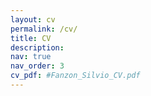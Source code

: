```yaml
---
layout: cv
permalink: /cv/
title: CV
description:
nav: true
nav_order: 3
cv_pdf: #Fanzon_Silvio_CV.pdf
---
```

